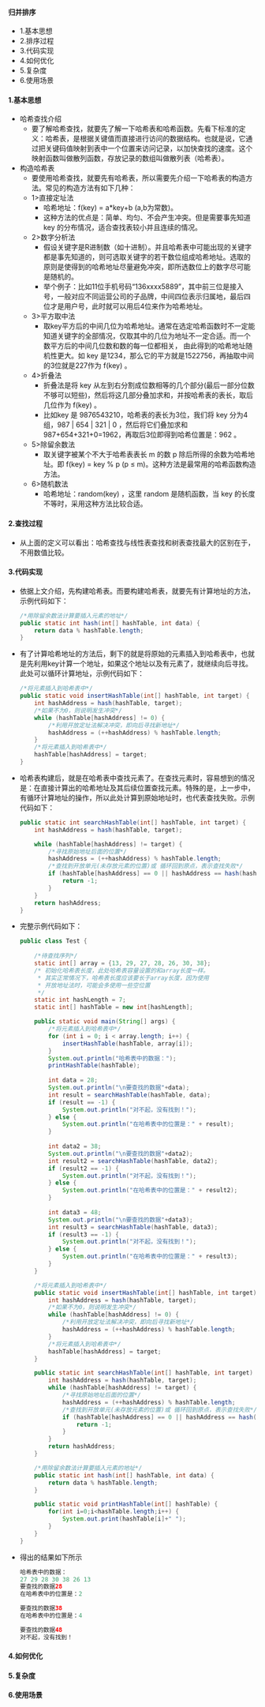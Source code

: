 #### 归并排序
- 1.基本思想
- 2.排序过程
- 3.代码实现
- 4.如何优化
- 5.复杂度
- 6.使用场景



#### 1.基本思想
- 哈希查找介绍
    - 要了解哈希查找，就要先了解一下哈希表和哈希函数。先看下标准的定义：哈希表，是根据关键值而直接进行访问的数据结构。也就是说，它通过把关键码值映射到表中一个位置来访问记录，以加快查找的速度。这个映射函数叫做散列函数，存放记录的数组叫做散列表（哈希表）。
- 构造哈希表
    - 要使用哈希查找，就要先有哈希表，所以需要先介绍一下哈希表的构造方法。常见的构造方法有如下几种：
    - 1>直接定址法
        - 哈希地址：f(key) = a*key+b (a,b为常数)。
        - 这种方法的优点是：简单、均匀、不会产生冲突。但是需要事先知道 key 的分布情况，适合查找表较小并且连续的情况。
    - 2>数字分析法
        - 假设关键字是R进制数（如十进制）。并且哈希表中可能出现的关键字都是事先知道的，则可选取关键字的若干数位组成哈希地址。选取的原则是使得到的哈希地址尽量避免冲突，即所选数位上的数字尽可能是随机的。
        - 举个例子：比如11位手机号码“136xxxx5889”，其中前三位是接入号，一般对应不同运营公司的子品牌，中间四位表示归属地，最后四位才是用户号，此时就可以用后4位来作为哈希地址。
    - 3>平方取中法
        - 取key平方后的中间几位为哈希地址。通常在选定哈希函数时不一定能知道关键字的全部情况，仅取其中的几位为地址不一定合适。而一个数平方后的中间几位数和数的每一位都相关， 由此得到的哈希地址随机性更大。如 key 是1234，那么它的平方就是1522756，再抽取中间的3位就是227作为 f(key) 。
    - 4>折叠法
        - 折叠法是将 key 从左到右分割成位数相等的几个部分(最后一部分位数不够可以短些)，然后将这几部分叠加求和，并按哈希表的表长，取后几位作为 f(key) 。
        - 比如key 是 9876543210，哈希表的表长为3位，我们将 key 分为4组，987 | 654 | 321 | 0 ，然后将它们叠加求和 987+654+321+0=1962，再取后3位即得到哈希位置是：962 。
    - 5>除留余数法
        - 取关键字被某个不大于哈希表表长 m 的数 p 除后所得的余数为哈希地址。即 f(key) = key % p (p ≤ m)。这种方法是最常用的哈希函数构造方法。
    - 6>随机数法
        - 哈希地址：random(key) ，这里 random 是随机函数，当 key 的长度不等时，采用这种方法比较合适。



#### 2.查找过程
- 从上面的定义可以看出：哈希查找与线性表查找和树表查找最大的区别在于，不用数值比较。



#### 3.代码实现
- 依据上文介绍，先构建哈希表。而要构建哈希表，就要先有计算地址的方法，示例代码如下：
    ``` java
    /*用除留余数法计算要插入元素的地址*/
    public static int hash(int[] hashTable, int data) {
        return data % hashTable.length;
    }
    ```
- 有了计算哈希地址的方法后，剩下的就是将原始的元素插入到哈希表中，也就是先利用key计算一个地址，如果这个地址以及有元素了，就继续向后寻找。此处可以循环计算地址，示例代码如下：
    ``` java
    /*将元素插入到哈希表中*/
    public static void insertHashTable(int[] hashTable, int target) {
        int hashAddress = hash(hashTable, target);
        /*如果不为0，则说明发生冲突*/
        while (hashTable[hashAddress] != 0) {
            /*利用开放定址法解决冲突，即向后寻找新地址*/
            hashAddress = (++hashAddress) % hashTable.length;
        }
        /*将元素插入到哈希表中*/
        hashTable[hashAddress] = target;
    }
    ```
- 哈希表构建后，就是在哈希表中查找元素了。在查找元素时，容易想到的情况是：在直接计算出的哈希地址及其后续位置查找元素。特殊的是，上一步中，有循环计算地址的操作，所以此处计算到原始地址时，也代表查找失败。示例代码如下：
    ``` java
    public static int searchHashTable(int[] hashTable, int target) {
        int hashAddress = hash(hashTable, target);
    
        while (hashTable[hashAddress] != target) {
            /*寻找原始地址后面的位置*/
            hashAddress = (++hashAddress) % hashTable.length;
            /*查找到开放单元(未存放元素的位置)或 循环回到原点，表示查找失败*/
            if (hashTable[hashAddress] == 0 || hashAddress == hash(hashTable, target)) {
                return -1;
            }
        }
        return hashAddress;
    }
    ```
- 完整示例代码如下：
    ``` java
    public class Test {
    	
        /*待查找序列*/
        static int[] array = {13, 29, 27, 28, 26, 30, 38};
        /* 初始化哈希表长度，此处哈希表容量设置的和array长度一样。
         * 其实正常情况下，哈希表长度应该要长于array长度，因为使用
         * 开放地址法时，可能会多使用一些空位置
         */
        static int hashLength = 7;
        static int[] hashTable = new int[hashLength];
    
        public static void main(String[] args) {
            /*将元素插入到哈希表中*/
            for (int i = 0; i < array.length; i++) {
            	insertHashTable(hashTable, array[i]);
            }
            System.out.println("哈希表中的数据：");
            printHashTable(hashTable);
            
            int data = 28;
            System.out.println("\n要查找的数据"+data);
            int result = searchHashTable(hashTable, data);
            if (result == -1) {
                System.out.println("对不起，没有找到！");
            } else {
                System.out.println("在哈希表中的位置是：" + result);
            }
            
            int data2 = 38;
            System.out.println("\n要查找的数据"+data2);
            int result2 = searchHashTable(hashTable, data2);
            if (result2 == -1) {
                System.out.println("对不起，没有找到！");
            } else {
                System.out.println("在哈希表中的位置是：" + result2);
            }
            
            int data3 = 48;
            System.out.println("\n要查找的数据"+data3);
            int result3 = searchHashTable(hashTable, data3);
            if (result3 == -1) {
                System.out.println("对不起，没有找到！");
            } else {
                System.out.println("在哈希表中的位置是：" + result3);
            }
        }
    
        /*将元素插入到哈希表中*/
        public static void insertHashTable(int[] hashTable, int target) {
            int hashAddress = hash(hashTable, target);
            /*如果不为0，则说明发生冲突*/
            while (hashTable[hashAddress] != 0) {
                /*利用开放定址法解决冲突，即向后寻找新地址*/
                hashAddress = (++hashAddress) % hashTable.length;
            }
            /*将元素插入到哈希表中*/
            hashTable[hashAddress] = target;
        }
    
        public static int searchHashTable(int[] hashTable, int target) {
            int hashAddress = hash(hashTable, target);
            while (hashTable[hashAddress] != target) {
                /*寻找原始地址后面的位置*/
                hashAddress = (++hashAddress) % hashTable.length;
                /*查找到开放单元(未存放元素的位置)或 循环回到原点，表示查找失败*/
                if (hashTable[hashAddress] == 0 || hashAddress == hash(hashTable, target)) {
                    return -1;
                }
            }
            return hashAddress;
        }
    
        /*用除留余数法计算要插入元素的地址*/
        public static int hash(int[] hashTable, int data) {
            return data % hashTable.length;
        }
    
        public static void printHashTable(int[] hashTable) {
        	for(int i=0;i<hashTable.length;i++) {
        		System.out.print(hashTable[i]+" ");
        	}
        }
    }
    ```
- 得出的结果如下所示
    ``` java
    哈希表中的数据：
    27 29 28 30 38 26 13 
    要查找的数据28
    在哈希表中的位置是：2
    
    要查找的数据38
    在哈希表中的位置是：4
    
    要查找的数据48
    对不起，没有找到！
    ```


#### 4.如何优化



#### 5.复杂度


#### 6.使用场景



